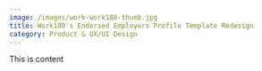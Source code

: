 ```yaml
---
image: /images/work-work180-thumb.jpg
title: Work180's Endorsed Employers Profile Template Redesign
category: Product & UX/UI Design
---
```


This is content